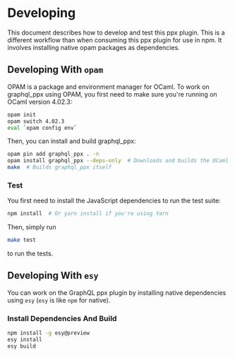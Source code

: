 # Developing

This document describes how to develop and test this ppx plugin.
This is a different workflow than when consuming this ppx plugin for
use in npm. It involves installing native opam packages as
dependencies.


## Developing With `opam`

OPAM is a package and environment manager for OCaml. To work on graphql_ppx
using OPAM, you first need to make sure you're running on OCaml version 4.02.3:

```sh
opam init
opam switch 4.02.3
eval `opam config env`
```

Then, you can install and build graphql_ppx:

```sh
opam pin add graphql_ppx . -n
opam install graphql_ppx --deps-only  # Downloads and builds the OCaml dependencies
make  # Builds graphql_ppx itself
```

### Test

You first need to install the JavaScript dependencies to run the test suite:

```sh
npm install  # Or yarn install if you're using Yarn
```

Then, simply run

```sh
make test
```

to run the tests.


## Developing With `esy`

You can work on the GraphQL ppx plugin by installing native
dependencies using `esy` (`esy` is like `npm` for native).

### Install Dependencies And Build

```sh
npm install -g esy@preview
esy install
esy build
```
